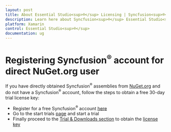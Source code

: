 ```yaml
---
layout: post
title: About Essential Studio<sup>®</sup> Licensing | Syncfusion<sup>®</sup>
description: Learn here about Syncfusion<sup>®</sup> Essential Studio<sup>®</sup> license key, how to generate the license key, how to register the license key, and more details.
platform: Xamarin
control: Essential Studio<sup>®</sup>
documentation: ug
---
```


# Registering Syncfusion<sup>®</sup> account for direct NuGet.org user

If you have directly obtained Syncfusion<sup>®</sup> assemblies from [NuGet.org](http://nuget.org/) and do not have a Syncfusion<sup>®</sup> account, follow the steps to obtain a free 30-day trial license key:

* Register for a free Syncfusion<sup>®</sup> account [here](https://www.syncfusion.com/account/register)
* Go to the start trials [page](https://syncfusion.com/account/manage-trials/start-trials) and start a trial
* Finally proceed to the [Trial & Downloads section](https://www.syncfusion.com/account/manage-trials/downloads) to obtain the [license key](https://help.syncfusion.com/xamarin/licensing/how-to-generate)

